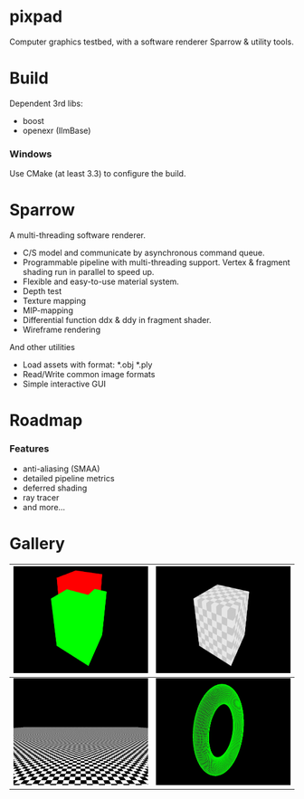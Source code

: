 pixpad
======
Computer graphics testbed, with a software renderer Sparrow & utility tools.

Build
=====
Dependent 3rd libs:
* boost
* openexr (IlmBase)

### Windows
Use CMake (at least 3.3) to configure the build.

Sparrow
====
A multi-threading software renderer.
- C/S model and communicate by asynchronous command queue.
- Programmable pipeline with multi-threading support. Vertex & fragment shading run in parallel to speed up.
- Flexible and easy-to-use material system.
- Depth test
- Texture mapping
- MIP-mapping
- Differential function ddx & ddy in fragment shader. 
- Wireframe rendering

And other utilities
- Load assets with format: \*.obj \*.ply
- Read/Write common image formats
- Simple interactive GUI
	
Roadmap
====
### Features
- anti-aliasing (SMAA)
- detailed pipeline metrics
- deferred shading
- ray tracer
- and more...

Gallery
====
| <img alt="depth test" src="gallery/depth_test.png" width=336 height=189> | <img alt="textured box" src="gallery/textured_box.png" width=336 height=189> |
| :-----: | :-----: |
| <img alt="MIP-mapping" src="gallery/mipmap.png" width=336 height=189> | <img alt="torus" src="gallery/torus.png" width=336 height=189> |
